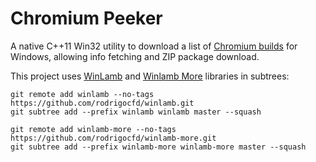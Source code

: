# Chromium Peeker

A native C++11 Win32 utility to download a list of [Chromium builds](http://commondatastorage.googleapis.com/chromium-browser-continuous) for Windows, allowing info fetching and ZIP package download.

This project uses [WinLamb](https://github.com/rodrigocfd/winlamb) and [Winlamb More](https://github.com/rodrigocfd/winlamb-more) libraries in subtrees:

```
git remote add winlamb --no-tags https://github.com/rodrigocfd/winlamb.git
git subtree add --prefix winlamb winlamb master --squash

git remote add winlamb-more --no-tags https://github.com/rodrigocfd/winlamb-more.git
git subtree add --prefix winlamb-more winlamb-more master --squash
```